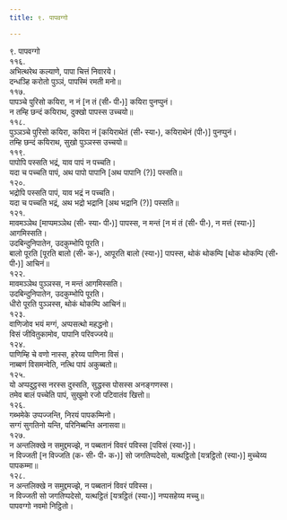 ```yaml
---
title: ९. पापवग्गो

---
```

९. पापवग्गो  
११६.  
अभित्थरेथ कल्याणे, पापा चित्तं निवारये।  
दन्धञ्हि करोतो पुञ्‍ञं, पापस्मिं रमती मनो॥  
११७.  
पापञ्‍चे पुरिसो कयिरा, न नं [न तं (सी॰ पी॰)] कयिरा पुनप्पुनं।  
न तम्हि छन्दं कयिराथ, दुक्खो पापस्स उच्‍चयो॥  
११८.  
पुञ्‍ञञ्‍चे पुरिसो कयिरा, कयिरा नं [कयिराथेतं (सी॰ स्या॰), कयिराथेनं (पी॰)] पुनप्पुनं।  
तम्हि छन्दं कयिराथ, सुखो पुञ्‍ञस्स उच्‍चयो॥  
११९.  
पापोपि पस्सति भद्रं, याव पापं न पच्‍चति।  
यदा च पच्‍चति पापं, अथ पापो पापानि [अथ पापानि (?)] पस्सति॥  
१२०.  
भद्रोपि पस्सति पापं, याव भद्रं न पच्‍चति।  
यदा च पच्‍चति भद्रं, अथ भद्रो भद्रानि [अथ भद्रानि (?)] पस्सति॥  
१२१.  
मावमञ्‍ञेथ [माप्पमञ्‍ञेथ (सी॰ स्या॰ पी॰)] पापस्स, न मन्तं [न मं तं (सी॰ पी॰), न मत्तं (स्या॰)] आगमिस्सति।  
उदबिन्दुनिपातेन, उदकुम्भोपि पूरति।  
बालो पूरति [पूरति बालो (सी॰ क॰), आपूरति बालो (स्या॰)] पापस्स, थोकं थोकम्पि [थोक थोकम्पि (सी॰ पी॰)] आचिनं॥  
१२२.  
मावमञ्‍ञेथ पुञ्‍ञस्स, न मन्तं आगमिस्सति।  
उदबिन्दुनिपातेन, उदकुम्भोपि पूरति।  
धीरो पूरति पुञ्‍ञस्स, थोकं थोकम्पि आचिनं॥  
१२३.  
वाणिजोव भयं मग्गं, अप्पसत्थो महद्धनो।  
विसं जीवितुकामोव, पापानि परिवज्‍जये॥  
१२४.  
पाणिम्हि चे वणो नास्स, हरेय्य पाणिना विसं।  
नाब्बणं विसमन्वेति, नत्थि पापं अकुब्बतो॥  
१२५.  
यो अप्पदुट्ठस्स नरस्स दुस्सति, सुद्धस्स पोसस्स अनङ्गणस्स।  
तमेव बालं पच्‍चेति पापं, सुखुमो रजो पटिवातंव खित्तो॥  
१२६.  
गब्भमेके उप्पज्‍जन्ति, निरयं पापकम्मिनो।  
सग्गं सुगतिनो यन्ति, परिनिब्बन्ति अनासवा॥  
१२७.  
न अन्तलिक्खे न समुद्दमज्झे, न पब्बतानं विवरं पविस्स [पविसं (स्या॰)]।  
न विज्‍जती [न विज्‍जति (क॰ सी॰ पी॰ क॰)] सो जगतिप्पदेसो, यत्थट्ठितो [यत्रट्ठितो (स्या॰)] मुच्‍चेय्य पापकम्मा॥  
१२८.  
न अन्तलिक्खे न समुद्दमज्झे, न पब्बतानं विवरं पविस्स।  
न विज्‍जती सो जगतिप्पदेसो, यत्थट्ठितं [यत्रट्ठितं (स्या॰)] नप्पसहेय्य मच्‍चु॥  
पापवग्गो नवमो निट्ठितो।  